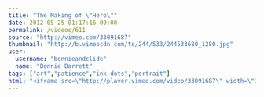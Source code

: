 ```yaml
---
title: "The Making of \"Hero\""
date: 2012-05-25 01:17:16 00:00
permalink: /videos/611
source: "http://vimeo.com/33091687"
thumbnail: "http://b.vimeocdn.com/ts/244/533/244533680_1280.jpg"
user:
  username: "bonnieandclide"
  name: "Bonnie Barrett"
tags: ["art","patience","ink dots","portrait"]
html: "<iframe src=\"http://player.vimeo.com/video/33091687\" width=\"1280\" height=\"720\" frameborder=\"0\" webkitallowfullscreen mozallowfullscreen allowfullscreen></iframe>"
---
```


